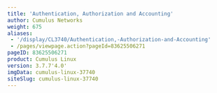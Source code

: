 ```yaml
---
title: 'Authentication, Authorization and Accounting'
author: Cumulus Networks
weight: 675
aliases:
 - '/display/CL3740/Authentication,-Authorization-and-Accounting'
 - /pages/viewpage.action?pageId=83625506271
pageID: 83625506271
product: Cumulus Linux
version: 3.7.7'4.0'
imgData: cumulus-linux-37740
siteSlug: cumulus-linux-37740
---
```

<article id="html-search-results" class="ht-content" style="display: none;">

</article>

<footer id="ht-footer">

</footer>
<!--stackedit_data:
eyJoaXN0b3J5IjpbLTgzMjQ2NDYxMV19
-->